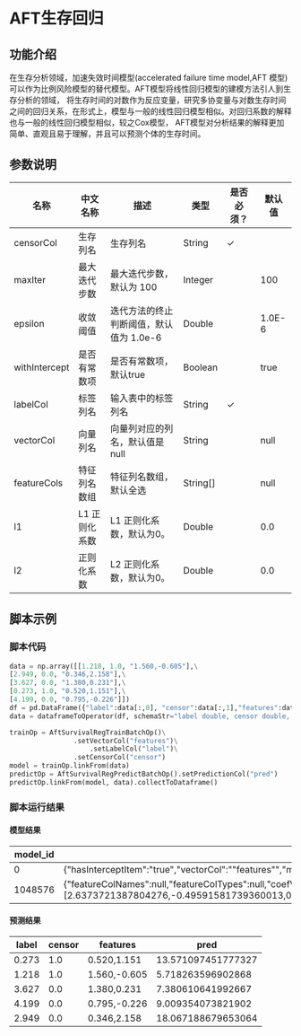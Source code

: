 # AFT生存回归

## 功能介绍

在生存分析领域，加速失效时间模型(accelerated failure time model,AFT 模型)可以作为比例风险模型的替代模型。AFT模型将线性回归模型的建模方法引人到生存分析的领域， 将生存时间的对数作为反应变量，研究多协变量与对数生存时间之间的回归关系，在形式上，模型与一般的线性回归模型相似。对回归系数的解释也与一般的线性回归模型相似，较之Cox模型， AFT模型对分析结果的解释更加简单、直观且易于理解，并且可以预测个体的生存时间。

## 参数说明

| 名称 | 中文名称 | 描述 | 类型 | 是否必须？ | 默认值 |
| --- | --- | --- | --- | --- | --- |
| censorCol | 生存列名 | 生存列名 | String | ✓ |  |
| maxIter | 最大迭代步数 | 最大迭代步数，默认为 100 | Integer |  | 100 |
| epsilon | 收敛阈值 | 迭代方法的终止判断阈值，默认值为 1.0e-6 | Double |  | 1.0E-6 |
| withIntercept | 是否有常数项 | 是否有常数项，默认true | Boolean |  | true |
| labelCol | 标签列名 | 输入表中的标签列名 | String | ✓ |  |
| vectorCol | 向量列名 | 向量列对应的列名，默认值是null | String |  | null |
| featureCols | 特征列名数组 | 特征列名数组，默认全选 | String[] |  | null |
| l1 | L1 正则化系数 | L1 正则化系数，默认为0。 | Double |  | 0.0 |
| l2 | 正则化系数 | L2 正则化系数，默认为0。 | Double |  | 0.0 |



## 脚本示例
### 脚本代码
```python
data = np.array([[1.218, 1.0, "1.560,-0.605"],\
[2.949, 0.0, "0.346,2.158"],\
[3.627, 0.0, "1.380,0.231"],\
[0.273, 1.0, "0.520,1.151"],\
[4.199, 0.0, "0.795,-0.226"]])
df = pd.DataFrame({"label":data[:,0], "censor":data[:,1],"features":data[:,2]})
data = dataframeToOperator(df, schemaStr="label double, censor double, features string",op_type="batch")

trainOp = AftSurvivalRegTrainBatchOp()\
				.setVectorCol("features")\
					.setLabelCol("label")\
				.setCensorCol("censor")
model = trainOp.linkFrom(data)
predictOp = AftSurvivalRegPredictBatchOp().setPredictionCol("pred")
predictOp.linkFrom(model, data).collectToDataframe()
```

### 脚本运行结果
#### 模型结果

| model_id   | model_info | label_value |
| --- | --- | --- |
| 0          | {"hasInterceptItem":"true","vectorCol":"\"features\"","modelName":"\"AFTSurvivalRegTrainBatchOp\"","labelCol":null,"linearModelType":"\"AFT\"","vectorSize":"3"} | NULL        |
| 1048576    | {"featureColNames":null,"featureColTypes":null,"coefVector":{"data":[2.6373721387804276,-0.49591581739360013,0.19847648151323818,1.5469720551612485]},"coefVectors":null} | NULL        |

#### 预测结果
| label      | censor     | features   | pred       |
| --- | --- | --- | --- |
| 0.273      | 1.0        | 0.520,1.151 | 13.571097451777327 |
| 1.218      | 1.0        | 1.560,-0.605 | 5.718263596902868 |
| 3.627      | 0.0        | 1.380,0.231 | 7.380610641992667 |
| 4.199      | 0.0        | 0.795,-0.226 | 9.009354073821902 |
| 2.949      | 0.0        | 0.346,2.158 | 18.067188679653064 |








